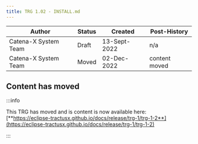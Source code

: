 ```yaml
---
title: TRG 1.02 - INSTALL.md
---
```


| Author               | Status | Created      | Post-History  |
|----------------------|--------|--------------|---------------|
| Catena-X System Team | Draft  | 13-Sept-2022 | n/a           |
| Catena-X System Team | Moved  | 02-Dec-2022  | content moved |

## Content has moved

:::info

This TRG has moved and is content is now available
here: [**https://eclipse-tractusx.github.io/docs/release/trg-1/trg-1-2**](https://eclipse-tractusx.github.io/docs/release/trg-1/trg-1-2)

:::
